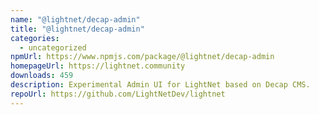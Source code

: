 ```yaml
---
name: "@lightnet/decap-admin"
title: "@lightnet/decap-admin"
categories:
  - uncategorized
npmUrl: https://www.npmjs.com/package/@lightnet/decap-admin
homepageUrl: https://lightnet.community
downloads: 459
description: Experimental Admin UI for LightNet based on Decap CMS.
repoUrl: https://github.com/LightNetDev/lightnet
---
```

